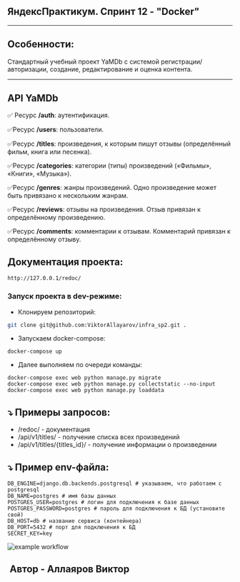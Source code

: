 ## ЯндексПрактикум. Спринт 12 - "Docker"
---
## Особенности:

Стандартный учебный проект YaMDb с системой регистрации/авторизации, создание, редактирование и оценка контента.

---
## API YaMDb
✅ Ресурс **/auth**: аутентификация.    

✅Ресурс **/users**: пользователи.

✅Ресурс **/titles**: произведения, к которым пишут отзывы (определённый фильм, книга или песенка).

✅Ресурс **/categories**: категории (типы) произведений («Фильмы», «Книги», «Музыка»).

✅Ресурс **/genres**: жанры произведений. Одно произведение может быть привязано к нескольким жанрам.

✅Ресурс **/reviews**: отзывы на произведения. Отзыв привязан к определённому произведению.

✅Ресурс **/comments**: комментарии к отзывам. Комментарий привязан к определённому отзыву.

## Документация проекта:
```
http://127.0.0.1/redoc/
```

### Запуск проекта в dev-режиме:

- Клонируем репозиторий:

```bash
git clone git@github.com:ViktorAllayarov/infra_sp2.git .
```

- Запускаем docker-compose:

```
docker-compose up
```

- Далее выполняем по очереди команды:

```
docker-compose exec web python manage.py migrate
docker-compose exec web python manage.py collectstatic --no-input
docker-compose exec web python manage.py loaddata
```

## ⤵️ Примеры запросов:

 - /redoc/ - документация
 - /api/v1/titles/ - получение списка всех произведений
 - /api/v1/titles/{titles_id}/ - получение информации о произведении

## ⤵️ Пример env-файла:
```
DB_ENGINE=django.db.backends.postgresql # указываем, что работаем с postgresql
DB_NAME=postgres # имя базы данных
POSTGRES_USER=postgres # логин для подключения к базе данных
POSTGRES_PASSWORD=postgres # пароль для подключения к БД (установите свой)
DB_HOST=db # название сервиса (контейнера)
DB_PORT=5432 # порт для подключения к БД
SECRET_KEY=key
```

![example workflow](https://github.com/ViktorAllayarov/yamdb_final/actions/workflows/yamdb_workflow.yml/badge.svg)

## ️ Автор - Аллаяров Виктор